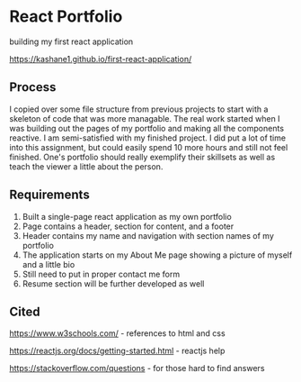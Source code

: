 # React Portfolio
building my first react application

https://kashane1.github.io/first-react-application/

## Process
I copied over some file structure from previous projects to start with a skeleton of code that was more managable. The real work started when I was building out the pages of my portfolio and making all the components reactive. I am semi-satisfied with my finished project. I did put a lot of time into this assignment, but could easily spend 10 more hours and still not feel finished. One's portfolio should really exemplify their skillsets as well as teach the viewer a little about the person. 

## Requirements
1. Built a single-page react application as my own portfolio
2. Page contains a header, section for content, and a footer
3. Header contains my name and navigation with section names of my portfolio
4. The application starts on my About Me page showing a picture of myself and a little bio
5. Still need to put in proper contact me form
6. Resume section will be further developed as well

## Cited
https://www.w3schools.com/ - references to html and css

https://reactjs.org/docs/getting-started.html - reactjs help

https://stackoverflow.com/questions - for those hard to find answers